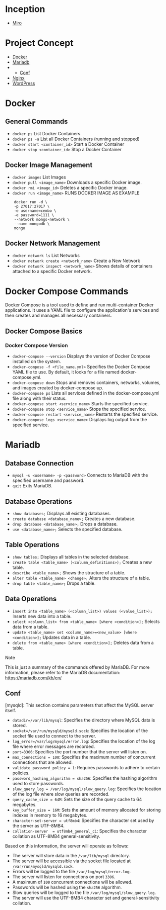 # Inception
- [Miro](https://miro.com/app/board/uXjVN8m2_4o=/)
# Project Concept
- [Docker](#docker)
- [Mariadb](#mariadb)
- - [Conf](#conf)
- [Nginx]()
- [WordPress]()

# Docker
## General Commands
- ```docker ps``` List Docker Containers
- ```docker ps -a``` List all Docker Containers (running and stopped)
- ```docker start <container_id>``` Start a Docker Container
- ```docker stop <container_id>``` Stop a Docker Container
  
## Docker Image Management
- ```docker images``` List Images
- ```docker pull <image_name>``` Downloads a specific Docker image.
- ```docker rmi <image_id>``` Deletes a specific Docker image.
- ```docker run <image_name>``` RUNS DOCKER IMAGE AS EXAMPLE
```
    docker run -d \
    -p 27017:27017 \
    -e username=cembo \
    -e password=1111 \
    --network mongo-network \
    --name mongodb \
    mongo
```

## Docker Network Management
- ```docker network ls``` List Networks
- ```docker network create <network_name>``` Create a New Network
- ```docker network inspect <network_name>``` Shows details of containers attached to a specific Docker network.

# Docker Compose Commands

Docker Compose is a tool used to define and run multi-container Docker applications. It uses a YAML file to configure the application's services and then creates and manages all necessary containers.

## Docker Compose Basics

### Docker Compose Version
- ```docker-compose --version``` Displays the version of Docker Compose installed on the system.
- ```docker-compose -f <file_name.yml>``` Specifies the Docker Compose YAML file to use. By default, it looks for a file named docker-compose.yml.
- ```docker-compose down``` Stops and removes containers, networks, volumes, and images created by docker-compose up.
- ```docker-compose ps``` Lists all services defined in the docker-compose.yml file along with their status.
- ```docker-compose start <service_name>``` Starts the specified service.
- ```docker-compose stop <service_name>``` Stops the specified service.
- ```docker-compose restart <service_name>``` Restarts the specified service.
- ```docker-compose logs <service_name>``` Displays log output from the specified service.




# Mariadb

## Database Connection
- ```mysql -u <username> -p <password>``` Connects to MariaDB with the specified username and password.
- ```quit``` Exits MariaDB.

## Database Operations
- ```show databases;``` Displays all existing databases.
- ```create database <database_name>;``` Creates a new database.
- ```drop database <database_name>;``` Drops a database.
- ```use <database_name>;``` Selects the specified database.


## Table Operations
- ```show tables;``` Displays all tables in the selected database.
- ```create table <table_name> (<column_definitions>);``` Creates a new table.
- ```describe <table_name>;``` Shows the structure of a table.
- ```alter table <table_name> <change>;``` Alters the structure of a table.
- ```drop table <table_name>;``` Drops a table.

## Data Operations

- ```insert into <table_name> (<column_list>) values (<value_list>);``` Inserts new data into a table.
- ```select <column_list> from <table_name> [where <condition>];``` Selects data from a table.
- ```update <table_name> set <column_name>=<new_value> [where <condition>];``` Updates data in a table.
- ```delete from <table_name> [where <condition>];``` Deletes data from a table.

> [!NOTE]
> This is just a summary of the commands offered by MariaDB. For more information, please refer to the MariaDB documentation: https://mariadb.com/kb/en/


## Conf
[mysqld]: This section contains parameters that affect the MySQL server itself.

- `datadir=/var/lib/mysql`: Specifies the directory where MySQL data is stored.
- `socket=/var/run/mysqld/mysqld.sock`: Specifies the location of the socket file used to connect to the server.
- `log_error=/var/log/mysql/error.log`: Specifies the location of the log file where error messages are recorded.
- `port=3306`: Specifies the port number that the server will listen on.
- `max_connections = 100`: Specifies the maximum number of concurrent connections that are allowed.
- `validate_password_policy = 1`: Requires passwords to adhere to certain policies.
- `password_hashing_algorithm = sha256`: Specifies the hashing algorithm used to store passwords.
- `slow_query_log = /var/log/mysql/slow_query.log`: Specifies the location of the log file where slow queries are recorded.
- `query_cache_size = 64M`: Sets the size of the query cache to 64 megabytes.
- `key_buffer_size = 16M`: Sets the amount of memory allocated for storing indexes in memory to 16 megabytes.
- `character-set-server = utf8mb4`: Specifies the character set used by the server as UTF-8MB4.
- `collation-server  = utf8mb4_general_ci`: Specifies the character collation as UTF-8MB4 general-sensitivity.

Based on this information, the server will operate as follows:

- The server will store data in the `/var/lib/mysql` directory.
- The server will be accessible via the socket file located at `/var/run/mysqld/mysqld.sock`.
- Errors will be logged to the file `/var/log/mysql/error.log`.
- The server will listen for connections on port `3306`.
- A maximum of `100` concurrent connections will be allowed.
- Passwords will be hashed using the `sha256` algorithm.
- Slow queries will be logged to the file `/var/log/mysql/slow_query.log`.
- The server will use the UTF-8MB4 character set and general-sensitivity collation. 
